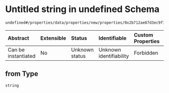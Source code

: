 # Untitled string in undefined Schema

```txt
undefined#/properties/data/properties/new/properties/0x2b712ae87d3ec9f15fe9313e408c0897eb4498182e14fcb4b395748cc45a2153/properties/from
```



| Abstract            | Extensible | Status         | Identifiable            | Custom Properties | Additional Properties | Access Restrictions | Defined In                                                                            |
| :------------------ | :--------- | :------------- | :---------------------- | :---------------- | :-------------------- | :------------------ | :------------------------------------------------------------------------------------ |
| Can be instantiated | No         | Unknown status | Unknown identifiability | Forbidden         | Allowed               | none                | [pool\_summary.schema.json\*](../out/pool_summary.schema.json "open original schema") |

## from Type

`string`
